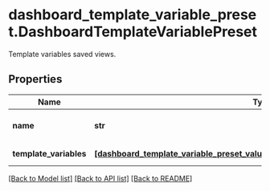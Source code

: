 # dashboard_template_variable_preset.DashboardTemplateVariablePreset

Template variables saved views.
## Properties
Name | Type | Description | Notes
------------ | ------------- | ------------- | -------------
**name** | **str** | The name of the variable. | [optional] 
**template_variables** | [**[dashboard_template_variable_preset_value.DashboardTemplateVariablePresetValue]**](DashboardTemplateVariablePresetValue.md) | List of variables. | [optional] 

[[Back to Model list]](README.md#documentation-for-models) [[Back to API list]](README.md#documentation-for-api-endpoints) [[Back to README]](README.md)


